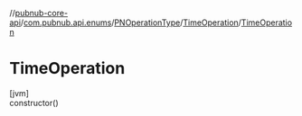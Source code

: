 //[pubnub-core-api](../../../../index.md)/[com.pubnub.api.enums](../../index.md)/[PNOperationType](../index.md)/[TimeOperation](index.md)/[TimeOperation](-time-operation.md)

# TimeOperation

[jvm]\
constructor()
